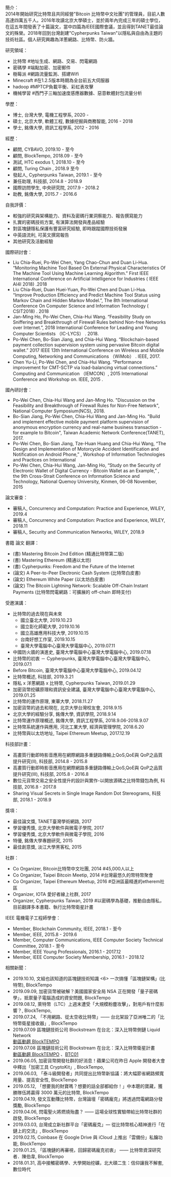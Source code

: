 簡介：    
2014年開始研究比特幣且共同經營"Bitcoin 比特幣中文社團"的管理員，目前人數高達四萬五千人。2016年攻讀北京大學碩士，並於兩年內完成三年的碩士學位，在這五年間發表了十篇論文，當中四篇為IEEE國際會議，並且得到TANET最佳論文的殊榮。2018年回到台灣創建"Cypherpunks Taiwan"以隱私與自由為主題的技術社區。個人研究興趣為洋蔥網路、比特幣、防火牆。 

研究領域：
* 比特幣 #地址生成、網路、交易、閃電網路
* 密碼學 #端點加密、加密郵件
* 樹莓派 #網路流量監測、搭建Wifi
* Minecraft #在1.2.5版本時期為全台前五大伺服器
* hadoop #MPTCP負載平衡、彩虹表攻擊
* 機械學習 #西門子三軸加速度感應器數據、惡意軟體封包流量分析

學歷：
* 博士, 台灣大學, 電機工程學系, 2020 -
* 碩士, 北京大學, 軟體工程, 數據挖掘與商務智能, 2016 - 2018
* 學士, 銘傳大學, 資訊工程學系, 2012 - 2016

經歷：
* 顧問, CYBAVO, 2019.10 - 至今
* 顧問, BlockTempo, 2018.09 - 至今
* 測試, HTC exodus 1, 2018.10 - 至今
* 顧問, Turing Chain , 2018.9 至今
* 發起人, Cypherpunks Taiwan, 2019.1 - 至今
* 兼任助理, 科技部, 2014.8 - 2018.9
* 國際訪問學生, 中央研究院, 2017.9 - 2018.2
* 助教, 銘傳大學, 2015.7 - 2016.6


自我評價：
* 較強的研究與架構能力、資料及密碼行業洞察能力、報告撰寫能力
* 扎實的密碼技術方案, 有演算法開發與產品經驗
* 對區塊鏈隱私保護有豐富研究經驗, 即時跟蹤國際技術發展
* 中英語流利, 可英文撰寫報告
* 其他研究及活動經驗

國際研討會：
* Liu Chia-Ruei, Po-Wei Chen, Yang Chao-Chun and Duan Li-Hua. “Monitoring Machine Tool Based On External Physical Characteristics Of The Machine Tool Using Machine Learning Algorithm.” First IEEE International Conference on Artificial Intelligence for Industries ( IEEE AI4I 2018) .2018
* Liu Chia-Ruei, Duan Huei-Yuan, Po-Wei Chen and Duan Li-Hua. “Improve Production Efficiency and Predict Machine Tool Status using Markov Chain and Hidden Markov Model.”, The 8th International Conference On Computer Science and Information Technology ( CSIT2018) . 2018
* Jan-Ming Ho, Po-Wei Chen, Chia-Hui Wang. “Feasibility Study on Sniffering and Breakthrough of Firewall Rules behind Non-free Networks over Internet.”, 2018 International Conference for Leading and Young Computer Scientists （IC-LYCS） . 2018.
* Po-Wei Chen, Bo-Sian Jiang, and Chia-Hui Wang. “Blockchain-based payment collection supervision system using pervasive Bitcoin digital wallet.” 2017 IEEE 13th International Conference on Wireless and Mobile Computing, Networking and Communications （WiMob） . IEEE, 2017.
* Chen Yu-Li, Po-Wei Chen, and Chia-Hui Wang. “Performance improvement for CMT-SCTP via load-balancing virtual connections.” Computing and Communication （IEMCON）, 2015 International Conference and Workshop on. IEEE, 2015 .
	
國內研討會：	
* Po-Wei Chen, Chia-Hui Wang and Jan-Ming Ho. "Discussion on the Feasibility and Breakthrough of Firewall Rules for Non-Free Network", National Computer Symposium(NCS), 2018.
* Bo-Sian Jiang, Po-Wei Chen, Chia-Hui Wang and Jan-Ming Ho. "Build and implement effective mobile payment platform supervision of anonymous encryption currency and real-name business transaction - for example to Bitcoin", Taiwan Academic Network Conference(TANET), 2017.
* Po-Wei Chen, Bo-Sian Jiang, Tze-Huan Huang and Chia-Hui Wang, “The Design and Implementation of Motorcycle Accident Identification and Notification on Android Phone,” , Workshop of Information Technologies and Practices on International
* Po-Wei Chen, Chia-Hui Wang, Jan-Ming Ho, “Study on the Security of Electronic Wallet of Digital Currency - Bitcoin Wallet as an Example,” , the 9th Cross-Strait Conference on Information Science and Technology, National Quemoy University, Kinmen, 06-08 November, 2015

論文審查：
* 審稿人, Concurrency and Computation: Practice and Experience, WILEY, 2019.4
* 審稿人, Concurrency and Computation: Practice and Experience, WILEY, 2018.11
* 審稿人, Security and Communication Networks, WILEY, 2018.9

書籍 論文 翻譯：
* (書) Mastering Bitcoin 2nd Edition (精通比特幣第二版)
* (書) Mastering Ethereum (精通以太坊)
* (書) Cypherpunks: Freedom and the Future of the Internet
* (論文) A Peer-to-Peer Electronic Cash System (比特幣白皮書)
* (論文) Ethereum White Paper (以太坊白皮書)
* (論文) The Bitcoin Lightning Network: Scalable Off-Chain Instant Payments (比特幣閃電網路：可擴展的 off-chain 即時支付)

受邀演講：
* 比特幣的過去現在與未來
	* 國立臺北大學, 2019.10.23
	* 國立彰化師範大學, 2019.10.16
	* 國立高雄應用科技大學, 2019.10.15
	* 台南好想工作室, 2019.10.15
	* 臺灣大學電腦中心臺灣大學電腦中心, 2019.07.11
* 中國防火牆的演進史, 臺灣大學電腦中心臺灣大學電腦中心, 2019.07.18
* 比特幣的初衷 － Cypherpunks, 臺灣大學電腦中心臺灣大學電腦中心, 2019.07.1
* Before Bitcoin, 臺灣大學電腦中心臺灣大學電腦中心, 2019.04.12
* 比特幣概述, 科技部, 2019.3.21
* 隱私 x 洋蔥網路 x 比特幣, Cypherpunks Taiwan, 2019.01.29
* 加密貨幣挖礦原理和資訊安全建議, 臺灣大學電腦中心臺灣大學電腦中心, 2019.01.25
* 比特幣的運作原理, 東華大學, 2018.11.27
* 加密貨幣的過去和現在, 北京大學台灣校友會, 2018.9.15
* 北京大學的經驗分享, 銘傳大學, 資訊學院, 2018.9.14
* 比特幣運作原理概述, 銘傳大學, 資訊工程學系, 2018.9.06-2018.9.07
* 比特幣系統運作與應用, 河北工業大學, 經濟與管理學院, 2018.6.20
* 比特幣與以太坊地址, Taipei Ethereum Meetup, 2017.12.19

科技部計畫：
* 高畫質行動即時影音應用在網際網路多重鏈路傳輸上QoS,QoE與 QoP之品質提升研究(II), 科技部, 2014.8 - 2015.8
* 高畫質行動即時影音應用在網際網路多重鏈路傳輸上QoS,QoE與 QoP之品質提升研究(III), 科技部, 2015.8 - 2016.8
* 數位元貨幣交易之安全性提升的設計與實作-以開放源碼之比特幣錢包為例, 科技部, 2016.8 - 2017.8
* Sharing Visual Secrets in Single Image Random Dot Stereograms, 科技部, 2018.1 - 2018.9

獎項：
* 最佳論文獎, TANET臺灣學術網路, 2017
* 學習優秀獎, 北京大學軟件與微電子學院, 2017
* 學習優秀獎, 北京大學軟件與微電子學院, 2016
* 特優, 銘傳大學專題研究, 2015
* 最佳創意獎, 淡江大學黑客松, 2015

社群：
* Co Organizer, Bitcoin比特幣中文社團, 2014 #45,000人以上
* Co Organizer, Taipei Bitcoin Meetip, 2014 #台灣最悠久的幣特幣聚會
* Co Organizer, Taipei Ethereum Meetup, 2016 #亞洲區最精進的etherem社區
* Organizer, IOTA 愛好者線上社群, 2017
* Organizer, Cypherpunks Taiwan, 2019 #以密碼學為基礎，推動自由隱私，目前翻譯多本書籍、執行比特幣衛星計畫

IEEE 電機電子工程師學會：
* Member, Blockchain Community, IEEE, 2018.1 - 至今
* Member, IEEE, 2015.8 - 2019.6
* Member, Computer Communications, IEEE Computer Society Technical Committee, 2018.1 - 至今
* Member, IEEE Young Professionals, 2016.1 - 2017.12
* Member, IEEE Computer Society Membership, 2016.1 - 2018.12

相關新聞：
* 2019.10.10, 文組也該知道的區塊鏈技術知識 <6> 一次搞懂「區塊鏈架構」(比特幣), BlockTempo
* 2019.09.09, 加密貨幣被破解？美國國家安全局 NSA 正在開發「量子密碼學」，抵禦量子電腦造成的資安問題, BlockTempo
* 2019.08.12, 萊特幣（LTC）上週末遭受「大規模粉塵攻擊」，對用戶有什麼影響？, BlockTempo, 
* 2019.07.24, 「不用網路、從太空收比特幣」—— 台北架設了亞洲唯二的「比特幣衛星接收器」, BlockTempo
* 2019.07.09 區塊鏈技術公司 Blockstream 在台北：深入比特幣側鏈 Liquid Network     
  [動區動趨 BlockTEMPO](https://www.blocktempo.com/blockstream-explained-liquid-network-in-cypherpunks-taiwan/)
* 2019.07.08 區塊鏈技術公司 Blockstream 在台北：深入比特幣衛星計畫     
  [動區動趨 BlockTEMPO](https://www.blocktempo.com/blockstream-in-taiwna-sharing-their-blockstream-satellite-project/) 、[BTC01](https://btc01.co/?p=18563)
* 2019.06.05, 加密貨幣開發社群的好消息！蘋果公司在昨日 Apple 開發者大會中釋出「加密工具 CryptoKit」, BlockTempo, 
* 2019.06.03, 「泰斗級開發者」共同提出比特幣新協議：將大幅節省網路頻寬用量、提高安全性, BlockTempo
* 2019.05.12, 「想要我的財寶嗎？想要的話全部都給你！」中本聰的寶藏，獲勝隊伍將贏得 3000 萬元的比特幣, BlockTempo
* 2019.04.19, 發文互動賺比特幣，台灣論壇「密碼龐克」將透過閃電網路分發獎勵, BlockTempo
* 2019.04.06, 閃電聖火將燃燒殆盡？ —— 這場全球性實驗帶給比特幣社群的啟發, BlockTempo
* 2019.03.03, 台灣成立新社群平台「密碼龐克」— 從比特幣核心精神進行「在鏈上的交流」, BlockTempo
* 2019.02.15, Coinbase 在 Google Drive 與 iCloud 上推出「雲備份」私鑰功能, BlockTempo
* 2019.01.25, 「區塊鏈的再審視，回歸密碼龐克初衷」 —— 比特幣資深研究者．陳伯韋, BlockTempo 
* 2018.01.31, 高中接觸密碼學、大學開始挖礦，北大碩二生：信仰讓我不解套, 數位時代
